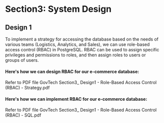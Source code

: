 # Section3: System Design

## Design 1

To implement a strategy for accessing the database based on the needs of various teams (Logistics, Analytics, and Sales), we can use role-based access control (RBAC) in PostgreSQL. RBAC can be used to assign specific privileges and permissions to roles, and then assign roles to users or groups of users. 


#### Here's how we can design RBAC for our e-commerce database: 

Refer to PDF file GovTech Section3_ Design1 - Role-Based Access Control (RBAC) - Strategy.pdf


#### Here's how we can implement RBAC for our e-commerce database: 

Refer to PDF file GovTech Section3_ Design1 - Role-Based Access Control (RBAC) - SQL.pdf
